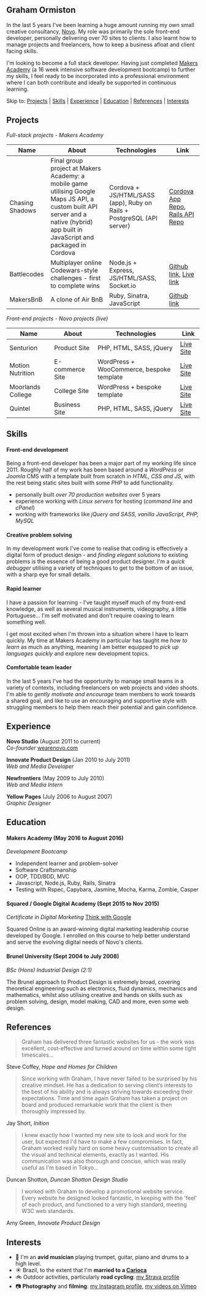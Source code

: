 ## Graham Ormiston

In the last 5 years I've been learning a huge amount running my own small creative consultancy, [Novo](http://wearenovo.com). My role was primarily the sole front-end developer, personally delivering over 70 sites to clients. I also learnt how to manage projects and freelancers, how to keep a business afloat and client facing skills.

I'm looking to become a full stack developer. Having just completed [Makers Academy](http://www.makersacademy.com/) (a 16 week intensive software development bootcamp) to further my skills, I feel ready to be incorporated into a professional environment where I can both contribute and ideally be supported in continuous learning.

Skip to: [Projects](#projects) | [Skills](#skills) | [Experience](#experience) | [Education](#education) | [References](#references) | [Interests](#interests)


## Projects


*Full-stack projects - Makers Academy*

| Name        | About   | Technologies | Link  |
| ----------- | ------- | ------------ | ----- |
| Chasing Shadows      | Final group project at Makers Academy: a mobile game utilising Google Maps JS API, a custom built API server and a native (hybrid) app built in JavaScript and packaged in Cordova | Cordova + JS/HTML/SASS (app), Ruby on Rails + PostgreSQL (API server) | [Cordova App Repo](https://github.com/gtormiston/chasing_shadows), [Rails API Repo](https://github.com/gtormiston/chasing_shadows_api_server) |
| Battlecodes | Multiplayer online Codewars-style challenges - first to complete wins | Node.js + Express, JS/HTML/SASS, Socket.io | [Github link](https://github.com/gtormiston/battlecodes), [Live link](https://battlecodes.herokuapp.com)|
| MakersBnB | A clone of Air BnB | Ruby, Sinatra, JavaScript | [Github link](https://github.com/gtormiston/makersbnb)|

*Front-end projects - Novo projects (live)*

| Name        | About   | Technologies | Link  |
| ----------- | ------- | ------------ | ----- |
| Senturion | Product Site | PHP, HTML, SASS, jQuery | [Live Site](http://www.senturionkey.com) |
| Motion Nutrition | E-commerce Site | WordPress + WooCommerce, bespoke template | [Live Site](https://www.motionnutrition.com/) |
| Moorlands College | College Site | WordPress + bespoke template | [Live Site](http://www.moorlands.ac.uk) |
| Quintel | Business Site | PHP, HTML, SASS, jQuery | [Live Site](http://www.quintelintelligence.com/) |


## Skills


#### Front-end development

Being a front-end developer has been a major part of my working life since 2011. Roughly half of my work has been based around a *WordPress* or *Joomla* CMS with a template built from scratch in *HTML, CSS and JS*, with the rest being static sites built with some *PHP* to add functionality.

- personally built *over 70 production websites* over 5 years
- experience working with *Linux servers* for hosting (*command line* and *cPanel*)
- working with frameworks like *jQuery and SASS, vanilla JavaScript, PHP, MySQL*

#### Creative problem solving

In my development work I've come to realise that coding is effectively a digital form of product design - and *finding elegant solutions* to existing problems is the essence of being a good product designer. I'm a *quick debugger* utilising a variety of techniques to get to the bottom of an issue, with a sharp eye for small details.

#### Rapid learner

I have a passion for learning - I've taught myself much of my front-end knowledge, as well as several musical instruments, videography, a little Portuguese... I'm self motivated and don't require coaxing to learn something well.

I get most excited when I'm thrown into a situation where I have to learn quickly. My time at Makers Academy in particular has taught me *how to learn* as much as anything, meaning I am better equipped to *pick up languages quickly* and explore new development topics.

#### Comfortable team leader

In the last 5 years I've had the opportunity to manage small teams in a variety of contexts, including freelancers on web projects and video shoots. I'm able to *gently motivate and encourage* team members to work towards a shared goal, and like to use an encouraging and supportive style with struggling members to help them reach their potential and gain confidence.


## Experience


**Novo Studio** (August 2011 to current)    
*Co-founder*
[wearenovo.com](http://wearenovo.com/)

**Innovate Product Design** (Jan 2010 to July 2011)   
*Web and Media Developer*

**Newfrontiers** (May 2009 to July 2010)   
*Web and Media Intern*

**Yellow Pages** (July 2006 to August 2007)   
*Graphic Designer*


## Education


#### Makers Academy (May 2016 to August 2016)
*Development Bootcamp*

- Independent learner and problem-solver
- Software Craftsmanship
- OOP, TDD/BDD, MVC
- Javascript, Node.js, Ruby, Rails, Sinatra
- Testing with Rspec, Capybara, Jasmine, Mocha, Karma, Zombie, Casper

#### Squared / Google Digital Academy (Sept 2015 to Nov 2015)
*Certificate in Digital Marketing* [Think with Google](https://www.thinkwithgoogle.com/nordics/article/squared-online/)

Squared Online is an award-winning digital marketing leadership course developed by Google. I enrolled on this course to help better understand and serve the evolving digital needs of Novo's clients.

#### Brunel University (Sept 2004 to July 2008)
*BSc (Hons) Industrial Design (2:1)*

The Brunel approach to Product Design is extremely broad, covering theoretical engineering such as electronics, fluid dynamics, mechanics and mathematics, whilst also utilising creative and hands on skills such as problem solving, design, model making, CAD and more, even some web design.


## References


> Graham has delivered three fantastic websites for us - the work was excellent, cost-effective and turned around on time within some tight timescales...

Steve Coffey, *Hope and Homes for Children*

> Since working with Graham, I have never failed to be surprised by his creative mindset. He has a dedication to serving client’s interests to the best of his ability and is always striving towards exceeding their expectations. Time and time again Graham has taken a project on board and produced remarkable work that the client is then thoroughly impressed by.

Jay Short, *Inition*

> I knew exactly how I wanted my new site to look and work for the user, but expected I'd have to make a few compromises. In fact, Graham worked really hard on some heavy customisation to create all the visual and technical elements, exactly as I wanted. His communication was also thorough and concise, which was really useful as I'm based in Tokyo...

Duncan Shotton, *Duncan Shotton Design Studio*

> I worked with Graham to develop a promotional website service. Every website he designed looked fantastic, in keeping with the 'feel' of each product, and functioned to a very high standard, meeting W3C web standards.

Amy Green, *Innovate Product Design*


## Interests


- :trumpet: I'm an **avid musician** playing trumpet, guitar, piano and drums to a high level.
- :sunny: Brazil, to the extent that I'm **married to a [Carioca](http://www.rio.com/practical-rio/carioca)**
- :bike: Outdoor activities, particularly **road cycling**: [my Strava profile](https://www.strava.com/athletes/8497545)
- :camera: **Photography** and **filming**: [my Instagram profile](https://instagram.com/gtormiston), [my videos on Vimeo](https://vimeo.com/novostudiouk)
